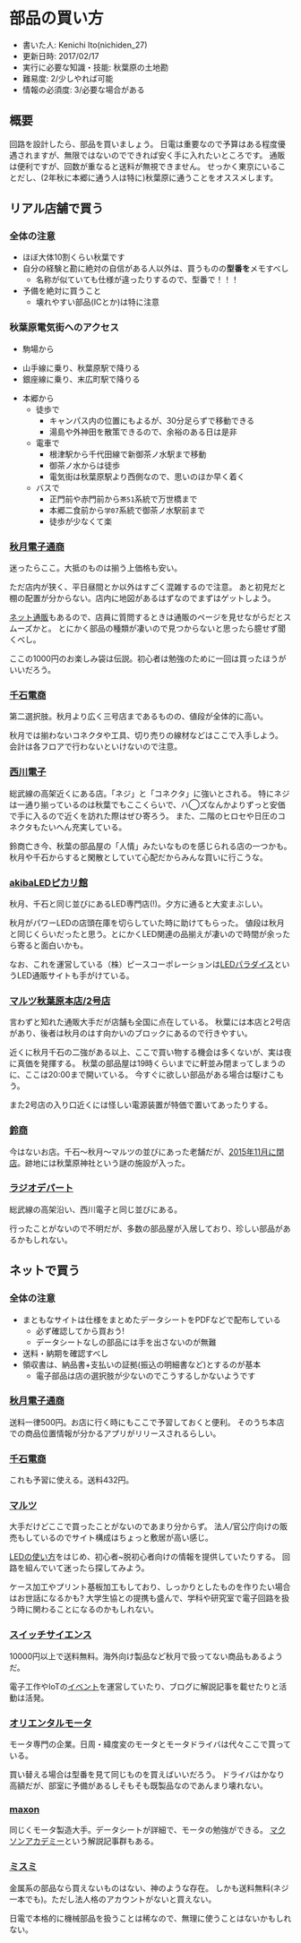 # 部品の買い方
- 書いた人: Kenichi Ito(nichiden_27)
- 更新日時: 2017/02/17
- 実行に必要な知識・技能: 秋葉原の土地勘
- 難易度: 2/少しやれば可能
- 情報の必須度: 3/必要な場合がある

## 概要
回路を設計したら、部品を買いましょう。
日電は重要なので予算はある程度優遇されますが、無限ではないのでできれば安く手に入れたいところです。
通販は便利ですが、回数が重なると送料が無視できません。
せっかく東京にいることだし、(2年秋に本郷に通う人は特に)秋葉原に通うことをオススメします。

## リアル店舗で買う
### 全体の注意
- ほぼ大体10割くらい秋葉です
- 自分の経験と勘に絶対の自信がある人以外は、買うものの**型番を**メモすべし
  + 名称が似ていても仕様が違ったりするので、型番で！！！
- 予備を絶対に買うこと
  + 壊れやすい部品(ICとか)は特に注意

### 秋葉原電気街へのアクセス
-  駒場から
  + 山手線に乗り、秋葉原駅で降りる
  + 銀座線に乗り、末広町駅で降りる
- 本郷から
  + 徒歩で
    * キャンパス内の位置にもよるが、30分足らずで移動できる
    * 湯島や外神田を散策できるので、余裕のある日は是非
  + 電車で
    * 根津駅から千代田線で新御茶ノ水駅まで移動
    * 御茶ノ水からは徒歩
    * 電気街は秋葉原駅より西側なので、思いのほか早く着く
  + バスで
    * 正門前や赤門前から`茶51`系統で万世橋まで
    * 本郷二食前から`学07`系統で御茶ノ水駅前まで
    * 徒歩が少なくて楽

### [秋月電子通商](http://akizukidenshi.com/)
迷ったらここ。大抵のものは揃う上価格も安い。

ただ店内が狭く、平日昼間とか以外はすごく混雑するので注意。
あと初見だと棚の配置が分からない。店内に地図があるはずなのでまずはゲットしよう。

[ネット通販](http://akizukidenshi.com/)もあるので、店員に質問するときは通販のページを見せながらだとスムーズかと。
とにかく部品の種類が凄いので見つからないと思ったら臆せず聞くべし。

ここの1000円のお楽しみ袋は伝説。初心者は勉強のために一回は買ったほうがいいだろう。

### [千石電商](http://www.sengoku.co.jp/)
第二選択肢。秋月より広く三号店まであるものの、値段が全体的に高い。

秋月では揃わないコネクタや工具、切り売りの線材などはここで入手しよう。
会計は各フロアで行わないといけないので注意。

### [西川電子](http://nishikawa.or.tv/)
総武線の高架近くにある店。「ネジ」と「コネクタ」に強いとされる。
特にネジは一通り揃っているのは秋葉でもここくらいで、ハ◯ズなんかよりずっと安価で手に入るので近くを訪れた際はぜひ寄ろう。
また、二階のヒロセや日圧のコネクタもたいへん充実している。

鈴商亡き今、秋葉の部品屋の「人情」みたいなものを感じられる店の一つかも。
秋月や千石からすると閑散としていて心配だからみんな買いに行こうな。

### [akibaLEDピカリ館](http://www.akiba-led.jp/)
秋月、千石と同じ並びにあるLED専門店(!)。夕方に通ると大変まぶしい。

秋月がパワーLEDの店頭在庫を切らしていた時に助けてもらった。
値段は秋月と同じくらいだったと思う。とにかくLED関連の品揃えが凄いので時間が余ったら寄ると面白いかも。

なお、これを運営している（株）ピースコーポレーションは[LEDパラダイス](http://www.led-paradise.com/)というLED通販サイトも手がけている。

### [マルツ秋葉原本店/2号店](http://www.marutsu.co.jp/)
言わずと知れた通販大手だが店舗も全国に点在している。
秋葉には本店と2号店があり、後者は秋月のはす向かいのブロックにあるので行きやすい。

近くに秋月千石の二強がある以上、ここで買い物する機会は多くないが、実は夜に真価を発揮する。
秋葉の部品屋は19時くらいまでに軒並み閉まってしまうのに、ここは20:00まで開いている。
今すぐに欲しい部品がある場合は駆けこもう。

また2号店の入り口近くには怪しい電源装置が特価で置いてあったりする。

### [鈴商](http://suzushoweb.shop-pro.jp/)
今はないお店。千石〜秋月〜マルツの並びにあった老舗だが、[2015年11月に閉店](http://rocketnews24.com/2015/11/27/671666/)。跡地には秋葉原神社という謎の施設が入った。

### [ラジオデパート](http://www.tokyoradiodepart.co.jp/)
総武線の高架沿い、西川電子と同じ並びにある。

行ったことがないので不明だが、多数の部品屋が入居しており、珍しい部品があるかもしれない。

## ネットで買う
### 全体の注意
- まともなサイトは仕様をまとめたデータシートをPDFなどで配布している
  - 必ず確認してから買おう!
  - データシートなしの部品には手を出さないのが無難
- 送料・納期を確認すべし
- 領収書は、納品書+支払いの証拠(振込の明細書など)とするのが基本
  - 電子部品は店の選択肢が少ないのでこうするしかないようです

### [秋月電子通商](http://akizukidenshi.com/)
送料一律500円。お店に行く時にもここで予習しておくと便利。
そのうち本店での商品位置情報が分かるアプリがリリースされるらしい。

### [千石電商](http://www.sengoku.co.jp/)
これも予習に使える。送料432円。

### [マルツ](http://www.marutsu.co.jp/)
大手だけどここで買ったことがないのであまり分からず。
法人/官公庁向けの販売もしているのでサイト構成はちょっと敷居が高い感じ。

[LEDの使い方](http://www.marutsu.co.jp/pc/static/large_order/led)をはじめ、初心者~脱初心者向けの情報を提供していたりする。
回路を組んでいて迷ったら探してみよう。

ケース加工やプリント基板加工もしており、しっかりとしたものを作りたい場合はお世話になるかも?
大学生協との提携も盛んで、学科や研究室で電子回路を扱う時に関わることになるのかもしれない。

### [スイッチサイエンス](https://www.switch-science.com/)
10000円以上で送料無料。海外向け製品など秋月で扱ってない商品もあるようだ。

電子工作やIoTの[イベント](https://connpass.com/search/?q=%E3%82%B9%E3%82%A4%E3%83%83%E3%83%81%E3%82%B5%E3%82%A4%E3%82%A8%E3%83%B3%E3%82%B9)を運営していたり、ブログに解説記事を載せたりと活動は活発。

### [オリエンタルモータ](https://www.orientalmotor.co.jp/)
モータ専門の企業。日周・緯度変のモータとモータドライバは代々ここで買っている。

買い替える場合は型番を見て同じものを買えばいいだろう。
ドライバはかなり高額だが、部室に予備があるしそもそも既製品なのであんまり壊れない。

### [maxon](http://www.maxonjapan.co.jp/)
同じくモータ製造大手。データシートが詳細で、モータの勉強ができる。
[マクソンアカデミー](http://academy.maxonjapan.co.jp/)という解説記事群もある。

### [ミスミ](http://jp.misumi-ec.com/)
金属系の部品なら買えないものはない、神のような存在。
しかも送料無料(ネジ一本でも)。ただし法人格のアカウントがないと買えない。

日電で本格的に機械部品を扱うことは稀なので、無理に使うことはないかもしれない。
